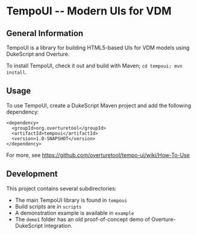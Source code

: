 TempoUI -- Modern UIs for VDM
===

General Information
---
TempoUI is a library for building HTML5-based UIs for VDM models using DukeScript
and Overture. 

To install TempoUI, check it out and build with Maven;  `cd tempoui; mvn install`.

Usage
---
To use TempoUI, create a DukeScript Maven project and add the following dependency:
```
<dependency>
  <groupId>org.overturetool</groupId>
  <artifactId>tempoui</artifactId>
  <version>1.0-SNAPSHOT</version>
</dependency>
```
For more, see https://github.com/overturetool/tempo-ui/wiki/How-To-Use

Development
---
This project contains several subdirectories:
* The main TempoUI library is found in `tempoui`
* Build scripts are in `scripts`
* A demonstration example is available in `example`
* The `demo1` folder has an old proof-of-concept demo of Overture-DukeScript
  integration.


